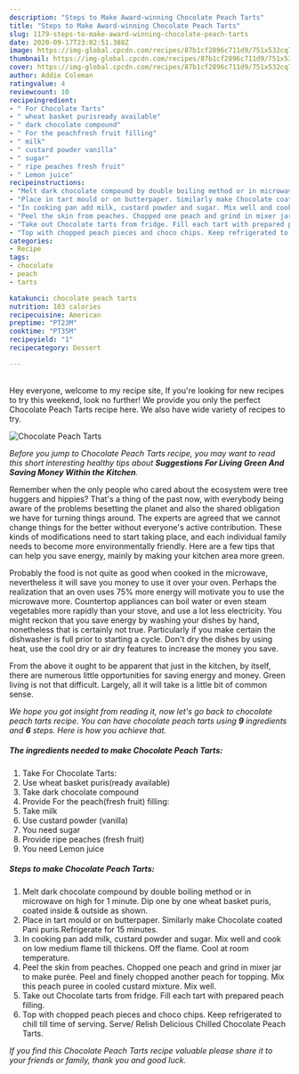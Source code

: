 ```yaml
---
description: "Steps to Make Award-winning Chocolate Peach Tarts"
title: "Steps to Make Award-winning Chocolate Peach Tarts"
slug: 1179-steps-to-make-award-winning-chocolate-peach-tarts
date: 2020-09-17T23:02:51.388Z
image: https://img-global.cpcdn.com/recipes/87b1cf2896c711d9/751x532cq70/chocolate-peach-tarts-recipe-main-photo.jpg
thumbnail: https://img-global.cpcdn.com/recipes/87b1cf2896c711d9/751x532cq70/chocolate-peach-tarts-recipe-main-photo.jpg
cover: https://img-global.cpcdn.com/recipes/87b1cf2896c711d9/751x532cq70/chocolate-peach-tarts-recipe-main-photo.jpg
author: Addie Coleman
ratingvalue: 4
reviewcount: 10
recipeingredient:
- " For Chocolate Tarts"
- " wheat basket purisready available"
- " dark chocolate compound"
- " For the peachfresh fruit filling"
- " milk"
- " custard powder vanilla"
- " sugar"
- " ripe peaches fresh fruit"
- " Lemon juice"
recipeinstructions:
- "Melt dark chocolate compound by double boiling method or in microwave on high for 1 minute. Dip one by one wheat basket puris, coated inside &amp; outside as shown."
- "Place in tart mould or on butterpaper. Similarly make Chocolate coated Pani puris.Refrigerate for 15 minutes."
- "In cooking pan add milk, custard powder and sugar. Mix well and cook on low medium flame till thickens. Off the flame. Cool at room temperature."
- "Peel the skin from peaches. Chopped one peach and grind in mixer jar to make purée. Peel and finely chopped another peach for topping. Mix this peach puree in cooled custard mixture. Mix well."
- "Take out Chocolate tarts from fridge. Fill each tart with prepared peach filling."
- "Top with chopped peach pieces and choco chips. Keep refrigerated to chill till time of serving. Serve/ Relish Delicious Chilled Chocolate Peach Tarts."
categories:
- Recipe
tags:
- chocolate
- peach
- tarts

katakunci: chocolate peach tarts 
nutrition: 103 calories
recipecuisine: American
preptime: "PT23M"
cooktime: "PT35M"
recipeyield: "1"
recipecategory: Dessert

---
```

<br>
Hey everyone, welcome to my recipe site, If you're looking for new recipes to try this weekend, look no further! We provide you only the perfect Chocolate Peach Tarts recipe here. We also have wide variety of recipes to try.
<br>


![Chocolate Peach Tarts](https://img-global.cpcdn.com/recipes/87b1cf2896c711d9/751x532cq70/chocolate-peach-tarts-recipe-main-photo.jpg)

<i>Before you jump to Chocolate Peach Tarts recipe, you may want to read this short interesting healthy tips about 
<strong>Suggestions For Living Green And Saving Money Within the Kitchen</strong>.</i>
</br>

Remember when the only people who cared about the ecosystem were tree huggers and hippies? That's a thing of the past now, with everybody being aware of the problems besetting the planet and also the shared obligation we have for turning things around. The experts are agreed that we cannot change things for the better without everyone's active contribution. These kinds of modifications need to start taking place, and each individual family needs to become more environmentally friendly. Here are a few tips that can help you save energy, mainly by making your kitchen area more green.

Probably the food is not quite as good when cooked in the microwave, nevertheless it will save you money to use it over your oven. Perhaps the realization that an oven uses 75% more energy will motivate you to use the microwave more. Countertop appliances can boil water or even steam vegetables more rapidly than your stove, and use a lot less electricity. You might reckon that you save energy by washing your dishes by hand, nonetheless that is certainly not true. Particularly if you make certain the dishwasher is full prior to starting a cycle. Don't dry the dishes by using heat, use the cool dry or air dry features to increase the money you save.

From the above it ought to be apparent that just in the kitchen, by itself, there are numerous little opportunities for saving energy and money. Green living is not that difficult. Largely, all it will take is a little bit of common sense.


<i>We hope you got insight from reading it, now let's go back to chocolate peach tarts recipe. You can have chocolate peach tarts using <strong>9</strong> ingredients and <strong>6</strong> steps. Here is how you achieve that.
</i>

##### The ingredients needed to make Chocolate Peach Tarts:

1. Take  For Chocolate Tarts:
1. Use  wheat basket puris(ready available)
1. Take  dark chocolate compound
1. Provide  For the peach(fresh fruit) filling:
1. Take  milk
1. Use  custard powder (vanilla)
1. You need  sugar
1. Provide  ripe peaches (fresh fruit)
1. You need  Lemon juice


##### Steps to make Chocolate Peach Tarts:

1. Melt dark chocolate compound by double boiling method or in microwave on high for 1 minute. Dip one by one wheat basket puris, coated inside &amp; outside as shown.
1. Place in tart mould or on butterpaper. Similarly make Chocolate coated Pani puris.Refrigerate for 15 minutes.
1. In cooking pan add milk, custard powder and sugar. Mix well and cook on low medium flame till thickens. Off the flame. Cool at room temperature.
1. Peel the skin from peaches. Chopped one peach and grind in mixer jar to make purée. Peel and finely chopped another peach for topping. Mix this peach puree in cooled custard mixture. Mix well.
1. Take out Chocolate tarts from fridge. Fill each tart with prepared peach filling.
1. Top with chopped peach pieces and choco chips. Keep refrigerated to chill till time of serving. Serve/ Relish Delicious Chilled Chocolate Peach Tarts.


<i>If you find this Chocolate Peach Tarts recipe valuable please share it to your friends or family, thank you and good luck.</i>
